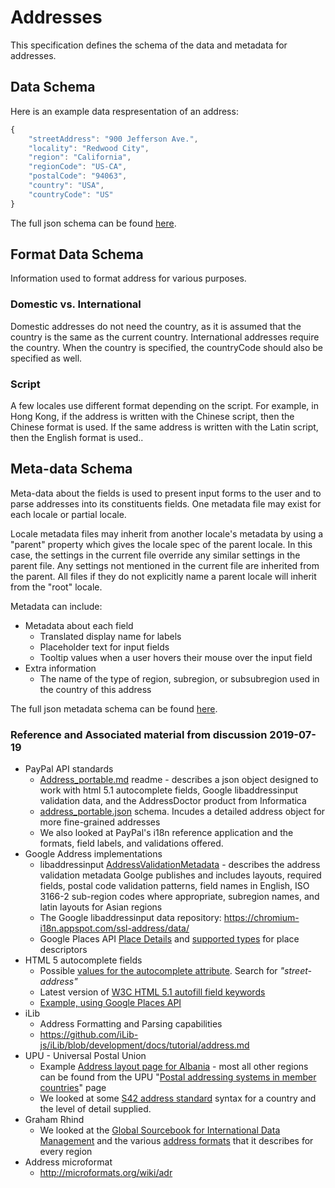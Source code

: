 # Addresses

This specification defines the schema of the data and metadata for addresses.

## Data Schema

Here is an example data respresentation of an address:

```javascript
{
    "streetAddress": "900 Jefferson Ave.",
    "locality": "Redwood City",
    "region": "California",
    "regionCode": "US-CA",
    "postalCode": "94063",
    "country": "USA",
    "countryCode": "US"
}
```

The full json schema can be found [here](../schemas/address-schema.json).

## Format Data Schema

Information used to format address for various purposes.

### Domestic vs. International

Domestic addresses do not need the country, as it is assumed that the country is the
same as the current country. International addresses require the country. When the
country is specified, the countryCode should also be specified as well.

### Script

A few locales use different format depending on the script. For example, in Hong Kong,
if the address is written with the Chinese script, then the Chinese format is used.
If the same address is written with the Latin script, then the English format is used..
 
## Meta-data Schema

Meta-data about the fields is used to present input forms to the user and to parse
addresses into its constituents fields. One metadata file may exist for each locale or
partial locale.

Locale metadata files may inherit from another locale's metadata by using a "parent"
property which gives the locale spec of the parent locale. In this case, the
settings in the current file override any similar settings in the parent file. Any
settings not mentioned in the current file are inherited from the parent. All files
if they do not explicitly name a parent locale will inherit from the "root" locale.

Metadata can include:

* Metadata about each field
    * Translated display name for labels
    * Placeholder text for input fields
    * Tooltip values when a user hovers their mouse over the input field
* Extra information
    * The name of the type of region, subregion, or subsubregion used in the country of this address
    
The full json metadata schema can be found [here](../schemas/address-metadata-schema.json).


### Reference and Associated material from discussion 2019-07-19

* PayPal API standards
    * [Address_portable.md](https://github.com/paypal/api-standards/blob/master/v1/schema/json/README_address.md) readme - describes a json object designed to work with html 5.1 autocomplete fields, Google libaddressinput validation data, and the AddressDoctor product from Informatica
    * [address_portable.json](https://github.com/paypal/api-standards/blob/master/v1/schema/json/draft-04/address_portable.json) schema.  Incudes a detailed address object for more fine-grained addresses
    * We also looked at PayPal's i18n reference application and the formats, field labels, and validations offered.
* Google Address implementations
    * libaddressinput [AddressValidationMetadata](https://github.com/google/libaddressinput/wiki/AddressValidationMetadata) - describes the address validation metadata Goolge publishes and includes layouts, required fields, postal code validation patterns, field names in English, ISO 3166-2 sub-region codes where appropriate, subregion names, and latin layouts for Asian regions
    * The Google libaddressinput data repository: https://chromium-i18n.appspot.com/ssl-address/data/
    * Google Places API [Place Details](https://developers.google.com/maps/documentation/javascript/places#place_details) and [supported types](https://developers.google.com/places/web-service/supported_types) for place descriptors
* HTML 5 autocomplete fields
    * Possible [values for the autocomplete attribute](https://developer.mozilla.org/en-US/docs/Web/HTML/Attributes/autocomplete#Values). Search for _"street-address"_ 
    * Latest version of [W3C HTML 5.1 autofill field keywords](https://www.w3.org/TR/html51/sec-forms.html#autofill-field)
    * [Example, using Google Places API](https://developers.google.com/maps/documentation/javascript/examples/places-autocomplete-addressform) 
* iLib
    * Address Formatting and Parsing capabilities
    * https://github.com/iLib-js/iLib/blob/development/docs/tutorial/address.md
* UPU - Universal Postal Union
    * Example [Address layout page for Albania](http://www.upu.int/fileadmin/documentsFiles/activities/addressingUnit/albEn.pdf) - most all other regions can be found from the UPU "[Postal addressing systems in member countries](http://www.upu.int/en/activities/addressing/postal-addressing-systems-in-member-countries.html)" page
    * We looked at some [S42 address standard](http://www.upu.int/en/activities/addressing/s42-standard.html) syntax for a country and the level of detail supplied.
* Graham Rhind
    * We looked at the [Global Sourcebook for International Data Management](https://www.grcdi.nl/gsb/global%20sourcebook.html) and the various [address formats](https://www.grcdi.nl/gsb/world%20address%20formats.html) that it describes for every region
* Address microformat
    * http://microformats.org/wiki/adr
